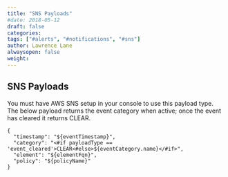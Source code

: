 ```yaml
---
title: "SNS Payloads"
#date: 2018-05-12
draft: false
categories:
tags: ["#alerts", "#notifications", "#sns"]
author: Lawrence Lane
alwaysopen: false
weight:
---
```


## SNS Payloads
You must have AWS SNS setup in your console to use this payload type. The below payload returns the event category when active; once the event has cleared it returns CLEAR.
```
{
  "timestamp": "${eventTimestamp}",
  "category": "<#if payloadType == 'event_cleared'>CLEAR<#else>${eventCategory.name}</#if>",
  "element": "${elementFqn}",
  "policy": "${policyName}"
}
```
